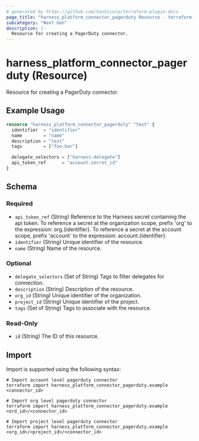 ```yaml
---
# generated by https://github.com/hashicorp/terraform-plugin-docs
page_title: "harness_platform_connector_pagerduty Resource - terraform-provider-harness"
subcategory: "Next Gen"
description: |-
  Resource for creating a PagerDuty connector.
---
```


# harness_platform_connector_pagerduty (Resource)

Resource for creating a PagerDuty connector.

## Example Usage

```terraform
resource "harness_platform_connector_pagerduty" "test" {
  identifier  = "identifier"
  name        = "name"
  description = "test"
  tags        = ["foo:bar"]

  delegate_selectors = ["harness-delegate"]
  api_token_ref      = "account.secret_id"
}
```

<!-- schema generated by tfplugindocs -->
## Schema

### Required

- `api_token_ref` (String) Reference to the Harness secret containing the api token. To reference a secret at the organization scope, prefix 'org' to the expression: org.{identifier}. To reference a secret at the account scope, prefix 'account` to the expression: account.{identifier}.
- `identifier` (String) Unique identifier of the resource.
- `name` (String) Name of the resource.

### Optional

- `delegate_selectors` (Set of String) Tags to filter delegates for connection.
- `description` (String) Description of the resource.
- `org_id` (String) Unique identifier of the organization.
- `project_id` (String) Unique identifier of the project.
- `tags` (Set of String) Tags to associate with the resource.

### Read-Only

- `id` (String) The ID of this resource.

## Import

Import is supported using the following syntax:

```shell
# Import account level pagerduty connector 
terraform import harness_platform_connector_pagerduty.example <connector_id>

# Import org level pagerduty connector 
terraform import harness_platform_connector_pagerduty.example <ord_id>/<connector_id>

# Import project level pagerduty connector 
terraform import harness_platform_connector_pagerduty.example <org_id>/<project_id>/<connector_id>
```
